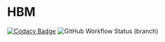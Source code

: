 # HBM
[![Codacy Badge](https://app.codacy.com/project/badge/Grade/731f9c2a564f4025bc8a9f705ce5c5cc)](https://www.codacy.com/gh/Sagar-Mohan-Jadhav/HBM/dashboard?utm_source=github.com&amp;utm_medium=referral&amp;utm_content=Sagar-Mohan-Jadhav/HBM&amp;utm_campaign=Badge_Grade) <img alt="GitHub Workflow Status (branch)" src="https://img.shields.io/github/workflow/status/Sagar-Mohan-Jadhav/HBM/CI/master">
